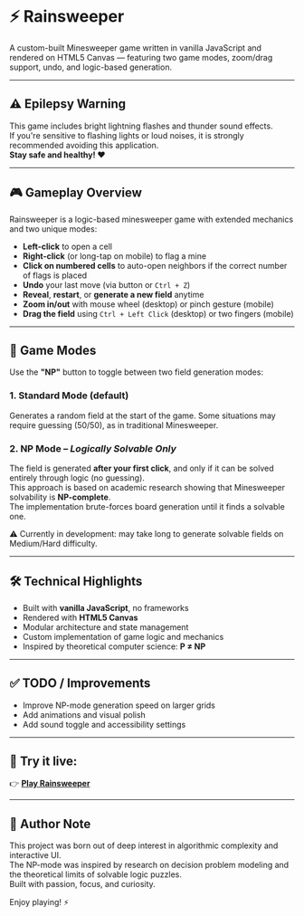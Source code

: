 # ⚡ Rainsweeper

A custom-built Minesweeper game written in vanilla JavaScript and rendered on HTML5 Canvas — featuring two game modes, zoom/drag support, undo, and logic-based generation.

---

## ⚠️ Epilepsy Warning

This game includes bright lightning flashes and thunder sound effects.  
If you're sensitive to flashing lights or loud noises, it is strongly recommended avoiding this application.  
**Stay safe and healthy! ❤️**

---

## 🎮 Gameplay Overview

Rainsweeper is a logic-based minesweeper game with extended mechanics and two unique modes:

- **Left-click** to open a cell  
- **Right-click** (or long-tap on mobile) to flag a mine  
- **Click on numbered cells** to auto-open neighbors if the correct number of flags is placed  
- **Undo** your last move (via button or `Ctrl + Z`)  
- **Reveal**, **restart**, or **generate a new field** anytime  
- **Zoom in/out** with mouse wheel (desktop) or pinch gesture (mobile)  
- **Drag the field** using `Ctrl + Left Click` (desktop) or two fingers (mobile)

---

## 🧠 Game Modes

Use the **"NP"** button to toggle between two field generation modes:

### 1. Standard Mode (default)
Generates a random field at the start of the game. Some situations may require guessing (50/50), as in traditional Minesweeper.

### 2. NP Mode – *Logically Solvable Only*
The field is generated **after your first click**, and only if it can be solved entirely through logic (no guessing).  
This approach is based on academic research showing that Minesweeper solvability is **NP-complete**.  
The implementation brute-forces board generation until it finds a solvable one.

⚠️ Currently in development: may take long to generate solvable fields on Medium/Hard difficulty.

---

## 🛠️ Technical Highlights

- Built with **vanilla JavaScript**, no frameworks  
- Rendered with **HTML5 Canvas**  
- Modular architecture and state management  
- Custom implementation of game logic and mechanics  
- Inspired by theoretical computer science: **P ≠ NP**

---

## ✅ TODO / Improvements

- Improve NP-mode generation speed on larger grids  
- Add animations and visual polish  
- Add sound toggle and accessibility settings

---

## 🧪 Try it live:

👉 [**Play Rainsweeper**](https://anewww.github.io/Rainsweeper/)

---

## 🧠 Author Note

This project was born out of deep interest in algorithmic complexity and interactive UI.  
The NP-mode was inspired by research on decision problem modeling and the theoretical limits of solvable logic puzzles.  
Built with passion, focus, and curiosity.

Enjoy playing! ⚡
